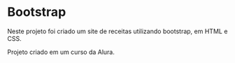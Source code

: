 # Bootstrap
Neste projeto foi criado um site de receitas utilizando bootstrap, em HTML e CSS.

Projeto criado em um curso da Alura.
